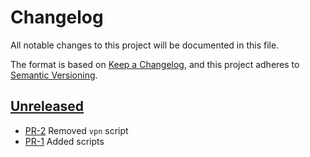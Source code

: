 # Changelog

All notable changes to this project will be documented in this file.

The format is based on [Keep a Changelog](https://keepachangelog.com/en/1.1.0/),
and this project adheres to [Semantic Versioning](https://semver.org/spec/v2.0.0.html).

## [Unreleased]

* [PR-2](https://github.com/itk-dev/itk-scripts/pull/2)
  Removed `vpn` script
* [PR-1](https://github.com/itk-dev/itk-scripts/pull/1)
  Added scripts

[Unreleased]: https://github.com/itk-dev/itk-scripts

